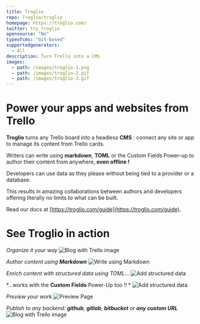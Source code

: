 ```yaml
---
title: Troglio
repo: Troglio/troglio
homepage: https://troglio.com/
twitter: try_troglio
opensource: "No"
typeofcms: "Git-based"
supportedgenerators:
  - All
description: Turn Trello into a CMS
images:
  - path: /images/troglio-1.png
  - path: /images/troglio-2.gif
  - path: /images/troglio-3.gif
---
```


# Power your apps and websites from Trello

**Troglio** turns any Trello board into a headless **CMS** : connect any site or app to manage its content from Trello cards.

Writers can write using **markdown**, **TOML** or the Custom Fields Power-up to author their content from anywhere, **even offline !**

Developers can use data as they please without being tied to a provider or a database.

This results in amazing collaborations between authors and developers offering literally no limits to what can be built.

Read our docs at [https://troglio.com/guide](https://troglio.com/guide).

# See  Troglio in action

*Organize it your way*
![Blog with Trello image](https://troglio.com/img/trello-blog-board.png)



*Author content using __Markdown__*
![Write using Markdown](https://troglio.com/img/write-using-markdown.gif)



*Enrich content with structured data using TOML...*
![Add structured data](https://troglio.com/img/add-structured-info.gif)


*...works with the __Custom Fields__ Power-Up too !! *
![Add structured data](https://troglio.com/img/use-custom-fields.gif)


*Preview your work*
![Preview Page](https://troglio.com/img/preview-page.gif)



*Publish to any backend: __github__, __gitlab__, __bitbucket__ or __any custom URL__*
![Blog with Trello image](https://troglio.com/img/publish.png)


